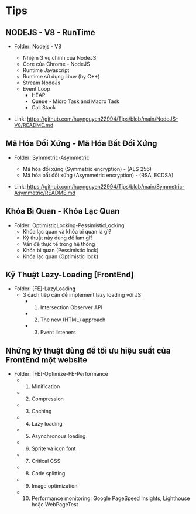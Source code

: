 # Tips

## NODEJS - V8 - RunTime
- Folder: Nodejs - V8
    - Nhiệm 3 vụ chính của NodeJS
    - Core của Chrome - NodeJS
    - Runtime Javascript
    - Runtime sử dụng libuv (by C++)
    - Stream NodeJs
    - Event Loop
        - HEAP
        - Queue - Micro Task and Macro Task
        - Call Stack

- Link: https://github.com/huynguyen22994/Tips/blob/main/NodeJS-V8/README.md

## Mã Hóa Đối Xứng - Mã Hóa Bất Đối Xứng
- Folder: Symmetric-Asymmetric
    - Mã hóa đối xứng (Symmetric encryption) - (AES 256)
    - Mã hóa bất đối xứng (Asymmetric encryption) - (RSA, ECDSA)

- Link: https://github.com/huynguyen22994/Tips/blob/main/Symmetric-Asymmetric/README.md

## Khóa Bi Quan - Khóa Lạc Quan
- Folder: OptimisticLocking-PessimisticLocking
    - Khóa lạc quan và khóa bi quan là gì?
    - Kỹ thuật này dùng để làm gì?
    - Vấn đề thực tế trong hệ thống
    - Khóa bi quan (Pessimistic lock)
    - Khóa lạc quan (Optimistic lock)

## Kỹ Thuật Lazy-Loading [FrontEnd]
- Folder: [FE]-LazyLoading
    - 3 cách tiếp cận để implement lazy loading với JS
        - 1. Intersection Observer API
        - 2. The new (HTML) approach
        - 3. Event listeners

## Những kỹ thuật dùng để tối ưu hiệu suất của FrontEnd một website
- Folder: [FE]-Optimize-FE-Performance
    - 1. Minification
    - 2. Compression
    - 3. Caching
    - 4. Lazy loading
    - 5. Asynchronous loading
    - 6. Sprite và icon font
    - 7. Critical CSS
    - 8. Code splitting
    - 9. Image optimization
    - 10. Performance monitoring: Google PageSpeed Insights, Lighthouse hoặc WebPageTest 

